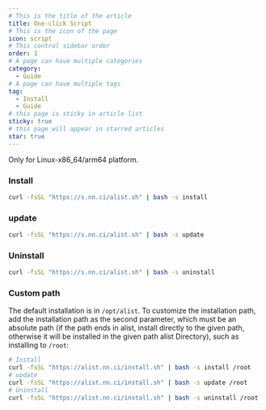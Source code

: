 ```yaml
---
# This is the title of the article
title: One-click Script
# This is the icon of the page
icon: script
# This control sidebar order
order: 1
# A page can have multiple categories
category:
  - Guide
# A page can have multiple tags
tag:
  - Install
  - Guide
# this page is sticky in article list
sticky: true
# this page will appear in starred articles
star: true
---
```


Only for Linux-x86_64/arm64 platform.

### Install

```bash
curl -fsSL "https://s.nn.ci/alist.sh" | bash -s install
```

### update

```bash
curl -fsSL "https://s.nn.ci/alist.sh" | bash -s update
```

### Uninstall

```bash
curl -fsSL "https://s.nn.ci/alist.sh" | bash -s uninstall
```

### Custom path

The default installation is in `/opt/alist`. To customize the installation path, add the installation path as the second parameter, which must be an absolute path (if the path ends in alist, install directly to the given path, otherwise it will be installed in the given path alist Directory), such as installing to `/root`:

```bash
# Install
curl -fsSL "https://alist.nn.ci/install.sh" | bash -s install /root
# update
curl -fsSL "https://alist.nn.ci/install.sh" | bash -s update /root
# Uninstall
curl -fsSL "https://alist.nn.ci/install.sh" | bash -s uninstall /root
```
